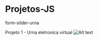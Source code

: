 # Projetos-JS

form-slider-urna

Projeto 1 - Urna eletronica virtual
![Alt text](../../Desktop/Captura%20de%20Tela%202023-01-03%20a%CC%80s%2020.39.35.png)
